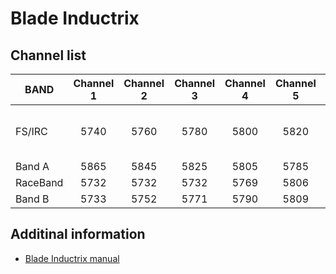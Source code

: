 # Blade Inductrix

## Channel list

| BAND     | Channel 1 | Channel 2 | Channel 3 | Channel 4 | Channel 5 | Channel 6 | Channel 7 | Channel 8 | Comment                                 |
|----------|:---------:|:---------:|:---------:|:---------:|:---------:|:---------:|:---------:|:---------:|-----------------------------------------|
| FS/IRC   | 5740      | 5760      | 5780      | 5800      | 5820      | 5840      | 5860      | 5860      | Equivalent to F Band of other suppliers |
| Band A   | 5865      | 5845      | 5825      | 5805      | 5785      | 5765      | 5745      | 5745      |                                         |
| RaceBand | 5732      | 5732      | 5732      | 5769      | 5806      | 5843      | 5843      | 5843      |                                         |
| Band B   | 5733      | 5752      | 5771      | 5790      | 5809      | 5828      | 5847      | 5866      |                                         |


## Additinal information

* [Blade Inductrix manual](https://www.horizonhobby.com/pdf/BLH8570-Manual-MULTI.pdf)